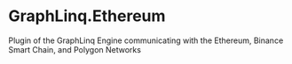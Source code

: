 # GraphLinq.Ethereum

Plugin of the GraphLinq Engine communicating with the Ethereum, Binance Smart Chain, and Polygon Networks
